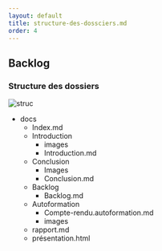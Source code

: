 ```yaml
---
layout: default
title: structure-des-dossciers.md
order: 4
---
```


## Backlog

<!-- new slide -->

### Structure des dossiers


![struc]({{site.baseurl}}/backlog/images/structure.png)

<!-- note -->
- docs
  - Index.md
  - Introduction
    - images
    - Introduction.md
  - Conclusion
    - Images
    - Conclusion.md
  - Backlog
    - Backlog.md
  - Autoformation 
    - Compte-rendu.autoformation.md
    - images 
  -  rapport.md
  -  présentation.html

<!-- new slide -->